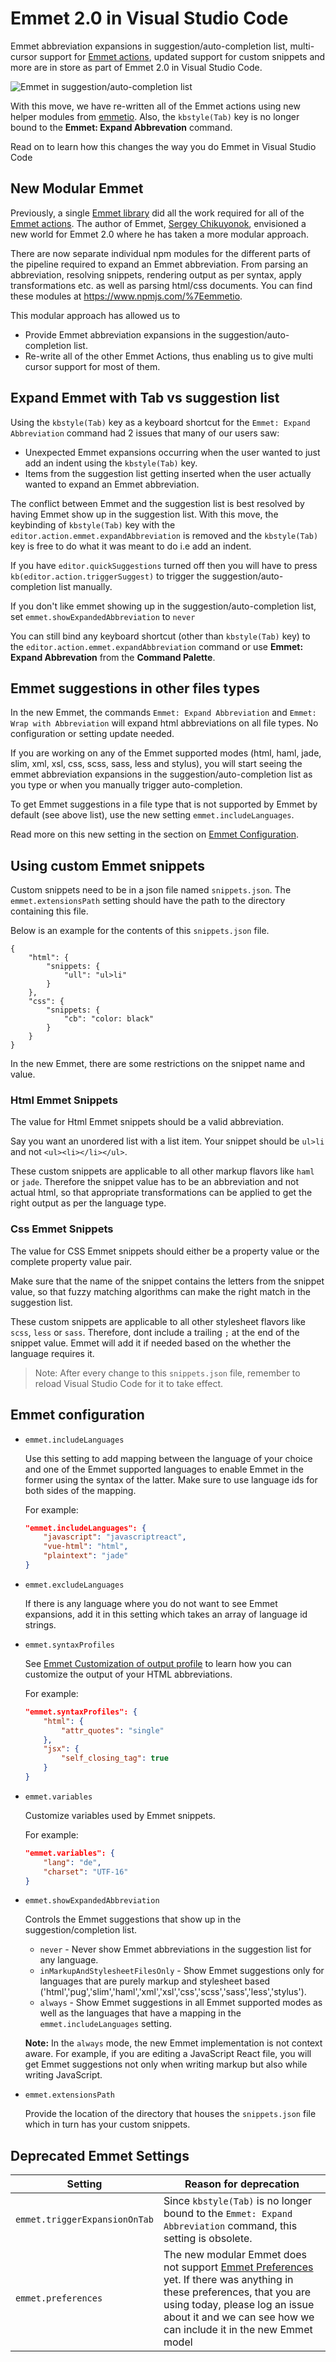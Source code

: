 # Emmet 2.0 in Visual Studio Code

Emmet abbreviation expansions in suggestion/auto-completion list, multi-cursor support for [Emmet actions](https://docs.emmet.io/actions/), updated support for custom snippets and more are in store as part of Emmet 2.0 in Visual Studio Code. 

![Emmet in suggestion/auto-completion list](../../../images/2017-08-07/emmet.gif)

With this move, we have re-written all of the Emmet actions using new helper modules from [emmetio](http://github.com/emmetio). Also, the `kbstyle(Tab)` key is no longer bound to the **Emmet: Expand Abbrevation** command. 

Read on to learn how this changes the way you do Emmet in Visual Studio Code

## New Modular Emmet

Previously, a single [Emmet library](https://github.com/emmetio/emmet) did all the work required for all of the [Emmet actions](https://docs.emmet.io/actions/). The author of Emmet, [Sergey Chikuyonok](https://github.com/sergeche), envisioned a new world for Emmet 2.0 where he has taken a more modular approach. 

There are now separate individual npm modules for the different parts of the pipeline required to expand an Emmet abbreviation. From parsing an abbreviation, resolving snippets, rendering output as per syntax, apply transformations etc. as well as parsing html/css documents. You can find these modules at https://www.npmjs.com/%7Eemmetio.

This modular approach has allowed us to
- Provide Emmet abbreviation expansions in the suggestion/auto-completion list.
- Re-write all of the other Emmet Actions, thus enabling us to give multi cursor support for most of them.

## Expand Emmet with Tab vs suggestion list

Using the `kbstyle(Tab)` key as a keyboard shortcut for the `Emmet: Expand Abbreviation` command had 2 issues that many of our users saw:

* Unexpected Emmet expansions occurring when the user wanted to just add an indent using the `kbstyle(Tab)` key.
* Items from the suggestion list getting inserted when the user actually wanted to expand an Emmet abbreviation.

The conflict between Emmet and the suggestion list is best resolved by having Emmet show up in the suggestion list. With this move, the keybinding of `kbstyle(Tab)` key with the `editor.action.emmet.expandAbbreviation` is removed and the `kbstyle(Tab)` key is free to do what it was meant to do i.e add an indent.

If you have `editor.quickSuggestions` turned off then you will have to press `kb(editor.action.triggerSuggest)` to trigger the suggestion/auto-completion list manually.

If you don't like emmet showing up in the suggestion/auto-completion list, set `emmet.showExpandedAbbreviation` to `never`

You can still bind any keyboard shortcut (other than `kbstyle(Tab)` key) to the `editor.action.emmet.expandAbbreviation` command or use **Emmet: Expand Abbrevation** from the **Command Palette**.


## Emmet suggestions in other files types

In the new Emmet, the commands `Emmet: Expand Abbreviation` and `Emmet: Wrap with Abbreviation` will expand html abbreviations on all file types. No configuration or setting update needed.

If you are working on any of the Emmet supported modes (html, haml, jade, slim, xml, xsl, css, scss, sass, less and stylus), you will start seeing the emmet abbreviation expansions in the suggestion/auto-completion list as you type or when you manually trigger auto-completion.

To get Emmet suggestions in a file type that is not supported by Emmet by default (see above list), use the new setting `emmet.includeLanguages`. 

Read more on this new setting in the section on [Emmet Configuration](#emmet-configuration).


## Using custom Emmet snippets

Custom snippets need to be in a json file named `snippets.json`. The `emmet.extensionsPath` setting should have the path to the directory containing this file.

Below is an example for the contents of this `snippets.json` file.

```
{
    "html": {
        "snippets: {
            "ull": "ul>li" 
        }
    },
    "css": {
        "snippets: {
            "cb": "color: black" 
        }
    }
}
```

In the new Emmet, there are some restrictions on the snippet name and value.

### Html Emmet Snippets

The value for Html Emmet snippets should be a valid abbreviation.

Say you want an unordered list with a list item. Your snippet should be `ul>li` and not `<ul><li></li></ul>`. 

These custom snippets are applicable to all other markup flavors like `haml` or `jade`. Therefore the snippet value has to be an abbreviation and not actual html, so that appropriate transformations can be applied to get the right output as per the language type.

### Css Emmet Snippets 

The value for CSS Emmet snippets should either be a property value or the complete property value pair.

Make sure that the name of the snippet contains the letters from the snippet value, so that fuzzy matching algorithms can make the right match in the suggestion list.

These custom snippets are applicable to all other stylesheet flavors like `scss`, `less` or `sass`. Therefore, dont include a trailing `;` at the end of the snippet value. Emmet will add it if needed based on the whether the language requires it.

> Note: After every change to this `snippets.json` file, remember to reload Visual Studio Code for it to take effect.
     

## Emmet configuration

* `emmet.includeLanguages`

    Use this setting to add mapping between the language of your choice and one of the Emmet supported languages to enable Emmet in the former using the syntax of the latter.
    Make sure to use language ids for both sides of the mapping.

    For example:
    ```json
    "emmet.includeLanguages": {
        "javascript": "javascriptreact",
        "vue-html": "html",
        "plaintext": "jade"
    }
    ```

* `emmet.excludeLanguages`

    If there is any language where you do not want to see Emmet expansions, add it in this setting which takes an array of language id strings.

* `emmet.syntaxProfiles`

    See [Emmet Customization of output profile](https://docs.emmet.io/customization/syntax-profiles/#create-your-own-profile) to learn how you can customize the output of your HTML abbreviations.

    For example:
    ```json
    "emmet.syntaxProfiles": {
        "html": {
            "attr_quotes": "single"
        },
        "jsx": {
            "self_closing_tag": true
        }
    }
    ```

* `emmet.variables`

    Customize variables used by Emmet snippets.

    For example:
    ```json
    "emmet.variables": {
        "lang": "de",
        "charset": "UTF-16"
    }
    ```

* `emmet.showExpandedAbbreviation`

    Controls the Emmet suggestions that show up in the suggestion/completion list.

    * `never` - Never show Emmet abbreviations in the suggestion list for any language.
    * `inMarkupAndStylesheetFilesOnly` - Show Emmet suggestions only for languages that are purely markup and stylesheet based ('html','pug','slim','haml','xml','xsl','css','scss','sass','less','stylus').
    * `always` - Show Emmet suggestions in all Emmet supported modes as well as the languages that have a mapping in the `emmet.includeLanguages` setting.

    **Note:** In the `always` mode, the new Emmet implementation is not context aware. For example, if you are editing a JavaScript React file, you will get Emmet suggestions not only when writing markup but also while writing JavaScript.

* `emmet.extensionsPath`

   Provide the location of the directory that houses the `snippets.json` file which in turn has your custom snippets.
   
## Deprecated Emmet Settings

Setting | Reason for deprecation
-------- | ------------------------
`emmet.triggerExpansionOnTab` | Since `kbstyle(Tab)` is no longer bound to the `Emmet: Expand Abbreviation` command, this setting is obsolete.
`emmet.preferences` | The new modular Emmet does not support [Emmet Preferences](https://docs.emmet.io/customization/preferences/) yet. If there was anything in these preferences, that you are using today, please log an issue about it and we can see how we can include it in the new Emmet model
